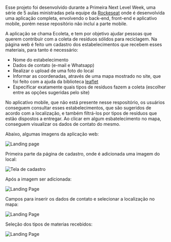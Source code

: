 Esse projeto foi desenvolvido durante a Primeira Next Level Week, uma série de 5 aulas ministradas pela equipe da [Rockeseat](https://github.com/Rocketseat) onde é desenvolvida uma aplicação completa, envolvendo o back-end, front-end e aplicativo mobile, porém nesse repositório não incluí a parte mobile.

A aplicação se chama Ecoleta, e tem por objetivo ajudar pessoas que querem contribuir com a coleta de resíduos sólidos para reciclagem. Na página web é feito um cadastro dos estabelecimentos que recebem esses materiais, para tanto é necessário:
* Nome do estabelecimento
* Dados de contato (e-mail e Whatsapp)
* Realizar o upload de uma foto do local
* Informar as coordenadas, através de uma mapa mostrado no site, que foi feito com a ajuda da biblioteca [leaflet](https://github.com/Leaflet/Leaflet)
* Especificar exatamente quais tipos de resíduos fazem a coleta (escolher entre as opções sugeridas pelo site)

No aplicativo mobile, que não está presente nesse respositório, os usuários conseguem consultar esses estabelecimentos, que são sugeridos de acordo com a localização, e também filtrá-los por tipos de resíduos que estão dispostos a entregar. Ao clicar em algum esbatelecimento no mapa, conseguem visualizar os dados de contato do mesmo.

Abaixo, algumas imagens da aplicação web:

![Landing page](https://raw.githubusercontent.com/thomaz-s/first-next-level-week/master/.github/landing.png)

Primeira parte da página de cadastro, onde é adicionada uma imagem do local:

![Tela de cadastro](https://raw.githubusercontent.com/thomaz-s/first-next-level-week/master/.github/cadastro01.png)

Após a imagem ser adicionada:

![Landing Page](https://raw.githubusercontent.com/thomaz-s/first-next-level-week/master/.github/cadastro02.png)

Campos para inserir os dados de contato e selecionar a localização no mapa:

![Landing Page](https://raw.githubusercontent.com/thomaz-s/first-next-level-week/master/.github/cadastro03.png)

Seleção dos tipos de materias recebidos:

![Landing Page](https://raw.githubusercontent.com/thomaz-s/first-next-level-week/master/.github/cadastro04.png)